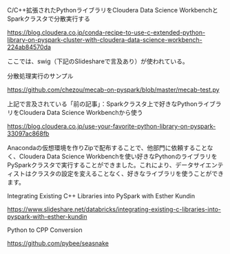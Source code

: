 

C/C++拡張されたPythonライブラリをCloudera Data Science WorkbenchとSparkクラスタで分散実行する

https://blog.cloudera.co.jp/conda-recipe-to-use-c-extended-python-library-on-pyspark-cluster-with-cloudera-data-science-workbench-224ab84570da

ここでは、swig（下記のSlideshareで言及あり）が使われている。

分散処理実行のサンプル

https://github.com/chezou/mecab-on-pyspark/blob/master/mecab-test.py

上記で言及されている「前の記事」：Sparkクラスタ上で好きなPythonライブラリをCloudera Data Science Workbenchから使う

https://blog.cloudera.co.jp/use-your-favorite-python-library-on-pyspark-33097ac868fb

Anacondaの仮想環境を作りZipで配布することで、他部門に依頼することなく、Cloudera Data Science Workbenchを使い好きなPythonのライブラリをPySparkクラスタで実行することができました。これにより、データサイエンティストはクラスタの設定を変えることなく、好きなライブラリを使うことができます。



Integrating Existing C++ Libraries into PySpark with Esther Kundin

https://www.slideshare.net/databricks/integrating-existing-c-libraries-into-pyspark-with-esther-kundin

Python to CPP Conversion

https://github.com/pybee/seasnake
